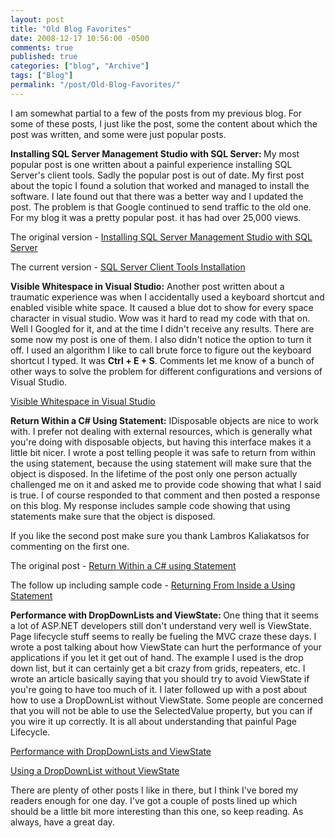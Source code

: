 ```yaml
---
layout: post
title: "Old Blog Favorites"
date: 2008-12-17 10:56:00 -0500
comments: true
published: true
categories: ["blog", "Archive"]
tags: ["Blog"]
permalink: "/post/Old-Blog-Favorites/"
---
```

<!-- more -->



<p>I am somewhat partial to a few of the posts from my previous blog. For some of these posts, I just like the post, some the content about which the post was written, and some were just popular posts.</p>
<p><strong>Installing SQL Server Management Studio with SQL Server: </strong>My most popular post is one written about a painful experience installing SQL Server's client tools. Sadly the popular post is out of date. My first post about the topic I found a solution that worked and managed to install the software. I late found out that there was a better way and I updated the post. The problem is that Google continued to send traffic to the old one. For my blog it was a pretty popular post. it has had over 25,000 views.</p>
<p>The original version - <a href="/post/2009/05/06/Installing-SQL-Server-Management-Studio-with-SQL-Server.aspx" target="_blank">Installing SQL Server Management Studio with SQL Server</a></p>
<p>The current version - <a href="/post/2009/05/06/SQL-Server-Client-Tools-Installation.aspx" target="_blank">SQL Server Client Tools Installation</a></p>
<p><strong>Visible Whitespace in Visual Studio:</strong> Another post written about a traumatic experience was when I accidentally used a keyboard shortcut and enabled visible white space. It caused a blue dot to show for every space character in visual studio. Wow was it hard to read my code with that on. Well I Googled for it, and at the time I didn't receive any results. There are some now my post is one of them. I also didn't notice the option to turn it off. I used an algorithm I like to call brute force to figure out the keyboard shortcut I typed. It was <strong>Ctrl + E + S</strong>. Comments let me know of a bunch of other ways to solve the problem for different configurations and versions of Visual Studio.</p>
<p><a href="/post/2009/05/06/Visible-Whitespace-in-Visual-Studio.aspx" target="_blank">Visible Whitespace in Visual Studio</a></p>
<p><strong>Return Within a C# Using Statement:</strong> IDisposable objects are nice to work with. I prefer not dealing with external resources, which is generally what you're doing with disposable objects, but having this interface makes it a little bit nicer. I wrote a post telling people it was safe to return from within the using statement, because the using statement will make sure that the object is disposed. In the lifetime of the post only one person actually challenged me on it and asked me to provide code showing that what I said is true. I of course responded to that comment and then posted a response on this blog. My response includes sample code showing that using statements make sure that the object is disposed.</p>
<p>If you like the second post make sure you thank Lambros Kaliakatsos for commenting on the first one.</p>
<p>The original post - <a href="/post/2009/05/06/Return-Within-a-C-Using-Statement.aspx" target="_blank">Return Within a C# using Statement</a></p>
<p>The follow up including sample code - <a href="/post/2008/11/21/Returning-From-Inside-a-Using-Statement.aspx" target="_blank">Returning From Inside a Using Statement</a></p>
<p><strong>Performance with DropDownLists and ViewState: </strong>One thing that it seems a lot of ASP.NET developers still don't understand very well is ViewState. Page lifecycle stuff seems to really be fueling the MVC craze these days. I wrote a post talking about how ViewState can hurt the performance of your applications if you let it get out of hand. The example I used is the drop down list, but it can certainly get a bit crazy from grids, repeaters, etc. I wrote an article basically saying that you should try to avoid ViewState if you're going to have too much of it. I later followed up with a post about how to use a DropDownList without ViewState. Some people are concerned that you will not be able to use the SelectedValue property, but you can if you wire it up correctly. It is all about understanding that painful Page Lifecycle.</p>
<p><a href="/post/2009/05/06/Performance-with-DropDownLists-and-ViewState.aspx" target="_blank">Performance with DropDownLists and ViewState</a></p>
<p><a href="/post/2009/05/06/Using-a-DropDownList-without-ViewState.aspx" target="_blank">Using a DropDownList without ViewState</a></p>
<p>There are plenty of other posts I like in there, but I think I've bored my readers enough for one day. I've got a couple of posts lined up which should be a little bit more interesting than this one, so keep reading. As always, have a great day.</p>
